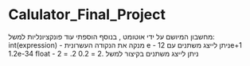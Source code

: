 ﻿# Calulator_Final_Project


מחשבון המיושם על ידי אוטומט , בנוסף הוספתי עוד פונקציונליות למשל:
int(expression) - מנקה את הנקודה העשרונית
e - ניתן לייצג משתנים עם 
  12e+1
  1.2e-34
float - ניתן לייצג משתנים בקיצור למשל
.2 = 0.2
2. = 2
